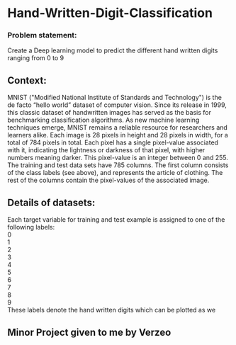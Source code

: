 #  Hand-Written-Digit-Classification

### Problem statement:
Create a Deep learning model to predict the different hand written digits ranging from 0 to 9
## Context: 
MNIST ("Modified National Institute of Standards and Technology") is the de facto
“hello world” dataset of computer vision. Since its release in 1999, this classic dataset of
handwritten images has served as the basis for benchmarking classification algorithms. As new
machine learning techniques emerge, MNIST remains a reliable resource for researchers and
learners alike.
Each image is 28 pixels in height and 28 pixels in width, for a total of 784 pixels in total. Each
pixel has a single pixel-value associated with it, indicating the lightness or darkness of that
pixel, with higher numbers meaning darker. This pixel-value is an integer between 0 and 255.
The training and test data sets have 785 columns. The first column consists of the class labels
(see above), and represents the article of clothing. The rest of the columns contain the pixel-values of the associated image.

## Details of datasets:
Each target variable for training and test example is assigned to one of the following labels:
<br>
0<br>
1<br>
2<br>
3<br>
4<br>
5<br>
6<br>
7<br>
8<br>
9<br>
These labels denote the hand written digits which can be plotted as we
## 
Minor Project given to me by Verzeo
--
